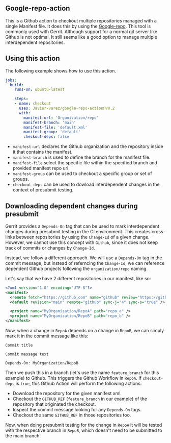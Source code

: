 ## Google-repo-action

This is a Github action to checkout multiple repositories managed with a single Manifest file. It does this by using the [Google-repo](https://gerrit.googlesource.com/git-repo/). This tool is commonly used with Gerrit. Although support for a normal git server like Github is not optimal, It still seems like a good option to manage multiple interdependent repositories.

## Using this action

The following example shows how to use this action.

```yaml
jobs:
  build:
    runs-on: ubuntu-latest

    steps:
    - name: checkout
      uses: Javier-varez/google-repo-action@v0.2
      with:
        manifest-url: 'Organization/repo'
        manifest-branch: 'main'
        manifest-file: 'default.xml'
        manifest-group: 'default'
        checkout-deps: false
```

  * `manifest-url` declares the Github organization and the repository inside it that contains the manifest.
  * `manifest-branch` is used to define the branch for the manifest file.
  * `manifest-file` select the specific file within the specified branch and provided manifest repo url.
  * `manifest-group` can be used to checkout a specific group or set of groups.
  * `checkout-deps` can be used to dowload interdependent changes in the context of presubmit testing.

## Downloading dependent changes during presubmit

Gerrit provides a `Depends-On` tag that can be used to mark interdependent changes during presubmit testing in the CI environment. This creates cross-links between repositories by using the `Change-Id` of a given change. However, we cannot use this concept with `Github`, since it does not keep track of commits or changes by `Change-Id`.

Instead, we follow a different approach. We will use a `Depends-On` tag in the commit message, but instead of referncing the `Change-Id`, we can reference dependent Github projects following the `organization/repo` naming.

Let's say that we have 2 different repositories in our manifest, like so:

```xml
<?xml version="1.0" encoding="UTF-8"?>
<manifest>
  <remote fetch="https://github.com" name="github" review="https://github.com"/>
  <default revision="main" remote="github" sync-j="4" sync-s="true" />

  <project name="MyOrganization/RepoA" path="repo_a" />
  <project name="MyOrganization/RepoB" path="repo_b" />
</manifest>

```

Now, when a change in `RepoA` depends on a change in `RepoB`, we can simply mark it in the commit message like this:

```
Commit title

Commit message text

Depends-On: MyOrganization/RepoB
```

Then we push this in a branch (let's use the name `feature_branch` for this example) to Github. This triggers the Github Workflow in `RepoA`. If `checkout-deps` is `true`, this Github Action will perform the following actions:

  * Download the repository for the given manifest xml.
  * Checkout the `GITHUB_REF` (`feature_branch` in our example) of the repository that originated the checkout.
  * Inspect the commit message looking for any `Depends-On` tags.
  * Checkout the same `GITHUB_REF` in those repositories too.

Now, when doing presubmit testing for the change in `RepoA` it will be tested with the respective branch in `RepoB`, which doesn't need to be submitted to the main branch.

